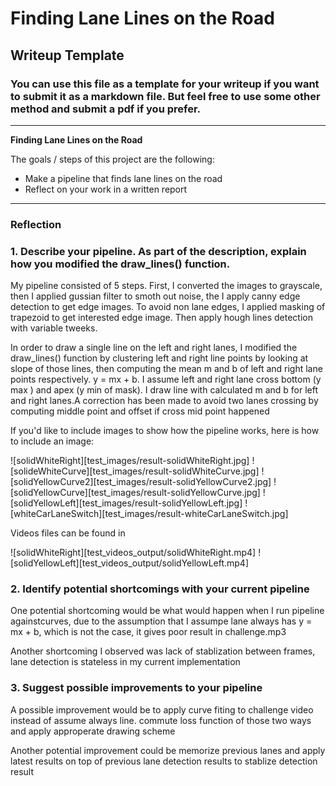 # **Finding Lane Lines on the Road** 

## Writeup Template

### You can use this file as a template for your writeup if you want to submit it as a markdown file. But feel free to use some other method and submit a pdf if you prefer.

---

**Finding Lane Lines on the Road**

The goals / steps of this project are the following:
* Make a pipeline that finds lane lines on the road
* Reflect on your work in a written report


[//]: # (Image References)

[image1]: ./test_images/result-solidWhiteCurve.jpg "solidWhiteCurve"

---

### Reflection

### 1. Describe your pipeline. As part of the description, explain how you modified the draw_lines() function.

My pipeline consisted of 5 steps. First, I converted the images to grayscale, then I applied gussian filter to smoth out noise, the I apply canny edge detection to get edge images. To avoid non lane edges, I applied masking of trapezoid to get interested edge image. Then apply hough lines detection with variable tweeks.

In order to draw a single line on the left and right lanes, I modified the draw_lines() function by clustering left and right line points by looking at slope of those lines, then computing the mean m and b of left and right lane points respectively. y = mx + b. I assume left and right lane cross bottom (y max ) and apex (y min of mask). I draw line with calculated m and b for left and right lanes.A correction has been made to avoid two lanes crossing by computing middle point and offset if cross mid point happened

If you'd like to include images to show how the pipeline works, here is how to include an image: 

![solidWhiteRight][test_images/result-solidWhiteRight.jpg]
![solideWhiteCurve][test_images/result-solidWhiteCurve.jpg]
![solidYellowCurve2][test_images/result-solidYellowCurve2.jpg]
![solidYellowCurve][test_images/result-solidYellowCurve.jpg]
![solidYellowLeft][test_images/result-solidYellowLeft.jpg]
![whiteCarLaneSwitch][test_images/result-whiteCarLaneSwitch.jpg]

Videos files can be found in 

![solidWhiteRight][test_videos_output/solidWhiteRight.mp4]
![solidYellowLeft][test_videos_output/solidYellowLeft.mp4]


### 2. Identify potential shortcomings with your current pipeline

One potential shortcoming would be what would happen when I run pipeline againstcurves, due to the assumption that I assumpe lane always has y = mx + b, which is not the case, it gives poor result in challenge.mp3

Another shortcoming I observed was lack of stablization between frames, lane detection is stateless in my current implementation


### 3. Suggest possible improvements to your pipeline

A possible improvement would be to apply curve fiting to challenge video instead of assume always line. commute loss function of those two ways and apply approperate drawing scheme

Another potential improvement could be memorize previous lanes and apply latest results on top of previous lane detection results to stablize detection result
